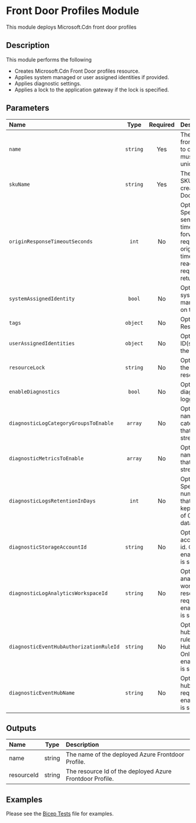 # Front Door Profiles Module

This module deploys Microsoft.Cdn front door profiles

## Description

This module performs the following

- Creates Microsoft.Cdn Front Door profiles resource.
- Applies system managed or user assigned identities if provided.
- Applies diagnostic settings.
- Applies a lock to the application gateway if the lock is specified.

## Parameters

| Name                                    | Type     | Required | Description                                                                                                                                   |
| :-------------------------------------- | :------: | :------: | :-------------------------------------------------------------------------------------------------------------------------------------------- |
| `name`                                  | `string` | Yes      | The name of the front door profile to create. This must be globally unique.                                                                   |
| `skuName`                               | `string` | Yes      | The name of the SKU to use when creating the Front Door profile.                                                                              |
| `originResponseTimeoutSeconds`          | `int`    | No       | Optional. Specifies the send and receive timeout on forwarding request to the origin. When timeout is reached, the request fails and returns. |
| `systemAssignedIdentity`                | `bool`   | No       | Optional. Enables system assigned managed identity on the resource.                                                                           |
| `tags`                                  | `object` | No       | Optional. Resource tags.                                                                                                                      |
| `userAssignedIdentities`                | `object` | No       | Optional. The ID(s) to assign to the resource.                                                                                                |
| `resourceLock`                          | `string` | No       | Optional. Specify the type of resource lock.                                                                                                  |
| `enableDiagnostics`                     | `bool`   | No       | Optional. Enable diagnostic logging.                                                                                                          |
| `diagnosticLogCategoryGroupsToEnable`   | `array`  | No       | Optional. The name of log category groups that will be streamed.                                                                              |
| `diagnosticMetricsToEnable`             | `array`  | No       | Optional. The name of metrics that will be streamed.                                                                                          |
| `diagnosticLogsRetentionInDays`         | `int`    | No       | Optional. Specifies the number of days that logs will be kept for; a value of 0 will retain data indefinitely.                                |
| `diagnosticStorageAccountId`            | `string` | No       | Optional. Storage account resource id. Only required if enableDiagnostics is set to true.                                                     |
| `diagnosticLogAnalyticsWorkspaceId`     | `string` | No       | Optional. Log analytics workspace resource id. Only required if enableDiagnostics is set to true.                                             |
| `diagnosticEventHubAuthorizationRuleId` | `string` | No       | Optional. Event hub authorization rule for the Event Hubs namespace. Only required if enableDiagnostics is set to true.                       |
| `diagnosticEventHubName`                | `string` | No       | Optional. Event hub name. Only required if enableDiagnostics is set to true.                                                                  |

## Outputs

| Name       | Type   | Description                                              |
| :--------- | :----: | :------------------------------------------------------- |
| name       | string | The name of the deployed Azure Frontdoor Profile.        |
| resourceId | string | The resource Id of the deployed Azure Frontdoor Profile. |

## Examples

Please see the [Bicep Tests](test/main.test.bicep) file for examples.